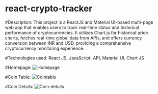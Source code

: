 # react-crypto-tracker
#Description: 
This project is a ReactJS and Material UI-based multi-page web app that enables users to track real-time status and historical performance of cryptocurrencies. It utilizes Chart.js for historical price charts, fetches real-time global data from APIs, and offers currency conversion between INR and USD, providing a comprehensive cryptocurrency monitoring experience.

#Technologies used: 
React JS, JavaScript, API, Material UI, Chart JS



#Homepage:
![Homepage](https://github.com/Anisha700/react-crypto-tracker/assets/78474520/3fcf9b62-3981-4351-a9a3-86abd38f71df)




#Coin Table:
![Cointable](https://github.com/Anisha700/react-crypto-tracker/assets/78474520/08c34068-b3cc-4fe5-8235-9d170005143d)




#Coin Details:
![Coin-details](https://github.com/Anisha700/react-crypto-tracker/assets/78474520/da041aa4-ff37-47c0-8d9c-02bca914eae4)





